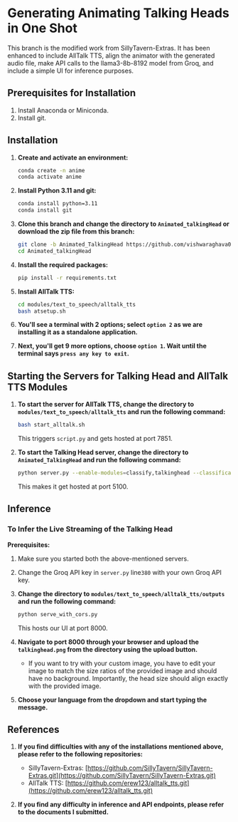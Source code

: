
# Generating Animating Talking Heads in One Shot

This branch is the modified work from SillyTavern-Extras. It has been enhanced to include AllTalk TTS, align the animator with the generated audio file, make API calls to the llama3-8b-8192 model from Groq, and include a simple UI for inference purposes.

## Prerequisites for Installation
1. Install Anaconda or Miniconda.
2. Install git.

## Installation

1. **Create and activate an environment:**
   ```sh
   conda create -n anime
   conda activate anime
   ```

2. **Install Python 3.11 and git:**
   ```sh
   conda install python=3.11
   conda install git
   ```

3. **Clone this branch and change the directory to `Animated_talkingHead` or download the zip file from this branch:**
   ```sh
   git clone -b Animated_TalkingHead https://github.com/vishwaraghava009/IBY_sumbission_Vishwa_Raghava.git
   cd Animated_talkingHead
   ```

4. **Install the required packages:**
   ```sh
   pip install -r requirements.txt
   ```

5. **Install AllTalk TTS:**
   ```sh
   cd modules/text_to_speech/alltalk_tts
   bash atsetup.sh
   ```

6. **You'll see a terminal with 2 options; select `option 2` as we are installing it as a standalone application.**

7. **Next, you'll get 9 more options, choose `option 1`. Wait until the terminal says `press any key to exit`.**

## Starting the Servers for Talking Head and AllTalk TTS Modules

1. **To start the server for AllTalk TTS, change the directory to `modules/text_to_speech/alltalk_tts` and run the following command:**
   ```sh
   bash start_alltalk.sh
   ```
   This triggers `script.py` and gets hosted at port 7851.

2. **To start the Talking Head server, change the directory to `Animated_TalkingHead` and run the following command:**
   ```sh
   python server.py --enable-modules=classify,talkinghead --classification-model=joeddav/distilbert-base-uncased-go-emotions-student --talkinghead-gpu
   ```
   This makes it get hosted at port 5100.

## Inference

### To Infer the Live Streaming of the Talking Head

**Prerequisites:**
1. Make sure you started both the above-mentioned servers.
2. Change the Groq API key in `server.py` line`380` with your own Groq API key.

1. **Change the directory to `modules/text_to_speech/alltalk_tts/outputs` and run the following command:**
   ```sh
   python serve_with_cors.py
   ```
   This hosts our UI at port 8000.

2. **Navigate to port 8000 through your browser and upload the `talkinghead.png` from the directory using the upload button.**
   - If you want to try with your custom image, you have to edit your image to match the size ratios of the provided image and should have no background. Importantly, the head size should align exactly with the provided image.

3. **Choose your language from the dropdown and start typing the message.**

## References

1. **If you find difficulties with any of the installations mentioned above, please refer to the following repositories:**
   - SillyTavern-Extras: [https://github.com/SillyTavern/SillyTavern-Extras.git](https://github.com/SillyTavern/SillyTavern-Extras.git)
   - AllTalk TTS: [https://github.com/erew123/alltalk_tts.git](https://github.com/erew123/alltalk_tts.git)

2. **If you find any difficulty in inference and API endpoints, please refer to the documents I submitted.**

